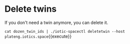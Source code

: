 # Delete twins

If you don't need a twin anymore, you can delete it.

`cat dozen_twin_ids | ./iotic-spacectl deletetwin --host plateng.iotics.space`{{execute}}

